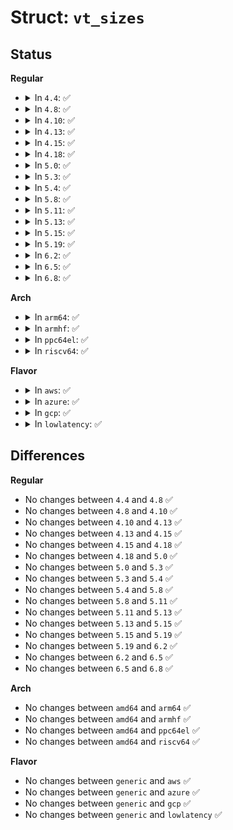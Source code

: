 # Struct: <code>vt_sizes</code>

## Status
<b>Regular</b>
<ul>
<li>
<details>
<summary>In <code>4.4</code>: ✅</summary>

```c
struct vt_sizes {
    short unsigned int v_rows;
    short unsigned int v_cols;
    short unsigned int v_scrollsize;
};
```
</details>
</li>
<li>
<details>
<summary>In <code>4.8</code>: ✅</summary>

```c
struct vt_sizes {
    short unsigned int v_rows;
    short unsigned int v_cols;
    short unsigned int v_scrollsize;
};
```
</details>
</li>
<li>
<details>
<summary>In <code>4.10</code>: ✅</summary>

```c
struct vt_sizes {
    short unsigned int v_rows;
    short unsigned int v_cols;
    short unsigned int v_scrollsize;
};
```
</details>
</li>
<li>
<details>
<summary>In <code>4.13</code>: ✅</summary>

```c
struct vt_sizes {
    short unsigned int v_rows;
    short unsigned int v_cols;
    short unsigned int v_scrollsize;
};
```
</details>
</li>
<li>
<details>
<summary>In <code>4.15</code>: ✅</summary>

```c
struct vt_sizes {
    short unsigned int v_rows;
    short unsigned int v_cols;
    short unsigned int v_scrollsize;
};
```
</details>
</li>
<li>
<details>
<summary>In <code>4.18</code>: ✅</summary>

```c
struct vt_sizes {
    short unsigned int v_rows;
    short unsigned int v_cols;
    short unsigned int v_scrollsize;
};
```
</details>
</li>
<li>
<details>
<summary>In <code>5.0</code>: ✅</summary>

```c
struct vt_sizes {
    short unsigned int v_rows;
    short unsigned int v_cols;
    short unsigned int v_scrollsize;
};
```
</details>
</li>
<li>
<details>
<summary>In <code>5.3</code>: ✅</summary>

```c
struct vt_sizes {
    short unsigned int v_rows;
    short unsigned int v_cols;
    short unsigned int v_scrollsize;
};
```
</details>
</li>
<li>
<details>
<summary>In <code>5.4</code>: ✅</summary>

```c
struct vt_sizes {
    short unsigned int v_rows;
    short unsigned int v_cols;
    short unsigned int v_scrollsize;
};
```
</details>
</li>
<li>
<details>
<summary>In <code>5.8</code>: ✅</summary>

```c
struct vt_sizes {
    short unsigned int v_rows;
    short unsigned int v_cols;
    short unsigned int v_scrollsize;
};
```
</details>
</li>
<li>
<details>
<summary>In <code>5.11</code>: ✅</summary>

```c
struct vt_sizes {
    short unsigned int v_rows;
    short unsigned int v_cols;
    short unsigned int v_scrollsize;
};
```
</details>
</li>
<li>
<details>
<summary>In <code>5.13</code>: ✅</summary>

```c
struct vt_sizes {
    short unsigned int v_rows;
    short unsigned int v_cols;
    short unsigned int v_scrollsize;
};
```
</details>
</li>
<li>
<details>
<summary>In <code>5.15</code>: ✅</summary>

```c
struct vt_sizes {
    short unsigned int v_rows;
    short unsigned int v_cols;
    short unsigned int v_scrollsize;
};
```
</details>
</li>
<li>
<details>
<summary>In <code>5.19</code>: ✅</summary>

```c
struct vt_sizes {
    short unsigned int v_rows;
    short unsigned int v_cols;
    short unsigned int v_scrollsize;
};
```
</details>
</li>
<li>
<details>
<summary>In <code>6.2</code>: ✅</summary>

```c
struct vt_sizes {
    short unsigned int v_rows;
    short unsigned int v_cols;
    short unsigned int v_scrollsize;
};
```
</details>
</li>
<li>
<details>
<summary>In <code>6.5</code>: ✅</summary>

```c
struct vt_sizes {
    short unsigned int v_rows;
    short unsigned int v_cols;
    short unsigned int v_scrollsize;
};
```
</details>
</li>
<li>
<details>
<summary>In <code>6.8</code>: ✅</summary>

```c
struct vt_sizes {
    short unsigned int v_rows;
    short unsigned int v_cols;
    short unsigned int v_scrollsize;
};
```
</details>
</li>
</ul>
<b>Arch</b>
<ul>
<li>
<details>
<summary>In <code>arm64</code>: ✅</summary>

```c
struct vt_sizes {
    short unsigned int v_rows;
    short unsigned int v_cols;
    short unsigned int v_scrollsize;
};
```
</details>
</li>
<li>
<details>
<summary>In <code>armhf</code>: ✅</summary>

```c
struct vt_sizes {
    short unsigned int v_rows;
    short unsigned int v_cols;
    short unsigned int v_scrollsize;
};
```
</details>
</li>
<li>
<details>
<summary>In <code>ppc64el</code>: ✅</summary>

```c
struct vt_sizes {
    short unsigned int v_rows;
    short unsigned int v_cols;
    short unsigned int v_scrollsize;
};
```
</details>
</li>
<li>
<details>
<summary>In <code>riscv64</code>: ✅</summary>

```c
struct vt_sizes {
    short unsigned int v_rows;
    short unsigned int v_cols;
    short unsigned int v_scrollsize;
};
```
</details>
</li>
</ul>
<b>Flavor</b>
<ul>
<li>
<details>
<summary>In <code>aws</code>: ✅</summary>

```c
struct vt_sizes {
    short unsigned int v_rows;
    short unsigned int v_cols;
    short unsigned int v_scrollsize;
};
```
</details>
</li>
<li>
<details>
<summary>In <code>azure</code>: ✅</summary>

```c
struct vt_sizes {
    short unsigned int v_rows;
    short unsigned int v_cols;
    short unsigned int v_scrollsize;
};
```
</details>
</li>
<li>
<details>
<summary>In <code>gcp</code>: ✅</summary>

```c
struct vt_sizes {
    short unsigned int v_rows;
    short unsigned int v_cols;
    short unsigned int v_scrollsize;
};
```
</details>
</li>
<li>
<details>
<summary>In <code>lowlatency</code>: ✅</summary>

```c
struct vt_sizes {
    short unsigned int v_rows;
    short unsigned int v_cols;
    short unsigned int v_scrollsize;
};
```
</details>
</li>
</ul>

## Differences
<b>Regular</b>
<ul>
<li>
No changes between <code>4.4</code> and <code>4.8</code> ✅
</li>
<li>
No changes between <code>4.8</code> and <code>4.10</code> ✅
</li>
<li>
No changes between <code>4.10</code> and <code>4.13</code> ✅
</li>
<li>
No changes between <code>4.13</code> and <code>4.15</code> ✅
</li>
<li>
No changes between <code>4.15</code> and <code>4.18</code> ✅
</li>
<li>
No changes between <code>4.18</code> and <code>5.0</code> ✅
</li>
<li>
No changes between <code>5.0</code> and <code>5.3</code> ✅
</li>
<li>
No changes between <code>5.3</code> and <code>5.4</code> ✅
</li>
<li>
No changes between <code>5.4</code> and <code>5.8</code> ✅
</li>
<li>
No changes between <code>5.8</code> and <code>5.11</code> ✅
</li>
<li>
No changes between <code>5.11</code> and <code>5.13</code> ✅
</li>
<li>
No changes between <code>5.13</code> and <code>5.15</code> ✅
</li>
<li>
No changes between <code>5.15</code> and <code>5.19</code> ✅
</li>
<li>
No changes between <code>5.19</code> and <code>6.2</code> ✅
</li>
<li>
No changes between <code>6.2</code> and <code>6.5</code> ✅
</li>
<li>
No changes between <code>6.5</code> and <code>6.8</code> ✅
</li>
</ul>
<b>Arch</b>
<ul>
<li>
No changes between <code>amd64</code> and <code>arm64</code> ✅
</li>
<li>
No changes between <code>amd64</code> and <code>armhf</code> ✅
</li>
<li>
No changes between <code>amd64</code> and <code>ppc64el</code> ✅
</li>
<li>
No changes between <code>amd64</code> and <code>riscv64</code> ✅
</li>
</ul>
<b>Flavor</b>
<ul>
<li>
No changes between <code>generic</code> and <code>aws</code> ✅
</li>
<li>
No changes between <code>generic</code> and <code>azure</code> ✅
</li>
<li>
No changes between <code>generic</code> and <code>gcp</code> ✅
</li>
<li>
No changes between <code>generic</code> and <code>lowlatency</code> ✅
</li>
</ul>
